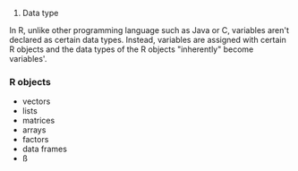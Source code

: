 1. Data type


In R, unlike other programming language such as Java or C, variables aren't declared as certain data types. Instead, variables are assigned with certain R objects and the data types of the R objects "inherently" become variables'.

### R objects

- vectors
- lists
- matrices
- arrays
- factors
- data frames
- ß